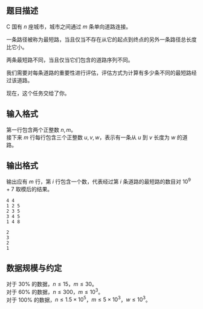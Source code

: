 ## 题目描述

C 国有 $n$ 座城市，城市之间通过 $m$ 条单向道路连接。

一条路径被称为最短路，当且仅当不存在从它的起点到终点的另外一条路径总长度比它小。

两条最短路不同，当且仅当它们包含的道路序列不同。

我们需要对每条道路的重要性进行评估，评估方式为计算有多少条不同的最短路经过该道路。

现在，这个任务交给了你。

## 输入格式

第一行包含两个正整数 $n,m$。  
接下来 $m$ 行每行包含三个正整数 $u,v,w$，表示有一条从 $u$ 到 $v$ 长度为 $w$ 的道路。

## 输出格式

输出应有 $m$ 行，第 $i$ 行包含一个数，代表经过第 $i$ 条道路的最短路的数目对 $10^9+7$ 取模后的结果。



```input1
4 4
1 2 5
2 3 5
3 4 5
1 4 8
```



```output1
2
3
2
1
```

## 数据规模与约定

对于 $30\%$ 的数据，$n \leq 15$，$m \leq 30$。  
对于 $60\%$ 的数据，$n \leq 300$，$m \leq 10^3$。  
对于 $100\%$ 的数据，$n \leq 1.5\times 10^5$，$m \leq 5\times 10^3$，$w \leq 10^3$。


